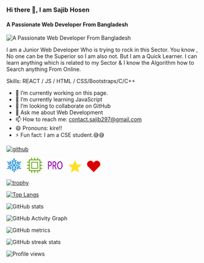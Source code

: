 ### Hi there 👋, I am Sajib Hosen
#### A Passionate Web Developer From Bangladesh

![A Passionate Web Developer From Bangladesh](https://scontent.fdac136-1.fna.fbcdn.net/v/t1.6435-9/52596198_622133501577916_946419910806863872_n.jpg?stp=c0.169.1024.1024a_dst-jpg_s851x315&_nc_cat=106&ccb=1-5&_nc_sid=da31f3&_nc_ohc=T5V-ewGJmCsAX9vCPyC&_nc_ht=scontent.fdac136-1.fna&oh=00_AT8g31_4_hERhKP8OU2DYu4pSgePnp6hOUI8RLEdHjXKTQ&oe=624B30C3)

I am a Junior Web Developer Who is trying to rock in this Sector. You know , No one can be the Superior so I am also not. But I am a Quick Learner. I can learn anything which is related to my Sector & I know the Algorithm how to Search anything From Online.

Skills:  REACT / JS / HTML / CSS/Bootstraps/C/C++

- 🔭 I’m currently working on this page. 
- 🌱 I’m currently learning JavaScript 
- 👯 I’m looking to collaborate on GitHub 
- 💬 Ask me about Web Development 
- 📫 How to reach me: contact.sajib297@gmail.com 
- 😄 Pronouns: kire!! 
- ⚡ Fun fact: I am a CSE student.😅😅 


[<img src='https://cdn.jsdelivr.net/npm/simple-icons@3.0.1/icons/github.svg' alt='github' height='40'>](https://github.com/Md-Sajib-Hosen)  

<a href='https://archiveprogram.github.com/'><img src='https://raw.githubusercontent.com/acervenky/animated-github-badges/master/assets/acbadge.gif' width='40' height='40'></a> <a href='https://docs.github.com/en/developers'><img src='https://raw.githubusercontent.com/acervenky/animated-github-badges/master/assets/devbadge.gif' width='40' height='40'></a> <a href='https://github.com/pricing'><img src='https://raw.githubusercontent.com/acervenky/animated-github-badges/master/assets/pro.gif' width='40' height='40'></a> <a href='https://stars.github.com/'><img src='https://raw.githubusercontent.com/acervenky/animated-github-badges/master/assets/starbadge.gif' width='35' height='35'></a> <a href='https://docs.github.com/en/github/supporting-the-open-source-community-with-github-sponsors'><img src='https://raw.githubusercontent.com/acervenky/animated-github-badges/master/assets/sponsorbadge.gif' width='35' height='35'></a> 

[![trophy](https://github-profile-trophy.vercel.app/?username=Md-Sajib-Hosen)](https://github.com/ryo-ma/github-profile-trophy)

[![Top Langs](https://github-readme-stats.vercel.app/api/top-langs/?username=Md-Sajib-Hosen)](https://github.com/anuraghazra/github-readme-stats)

![GitHub stats](https://github-readme-stats.vercel.app/api?username=Md-Sajib-Hosen&show_icons=true)  

![GitHub Activity Graph](https://activity-graph.herokuapp.com/graph?username=Md-Sajib-Hosen)  

![GitHub metrics](https://metrics.lecoq.io/Md-Sajib-Hosen)  

![GitHub streak stats](https://github-readme-streak-stats.herokuapp.com/?user=Md-Sajib-Hosen)  

![Profile views](https://gpvc.arturio.dev/Md-Sajib-Hosen)  
